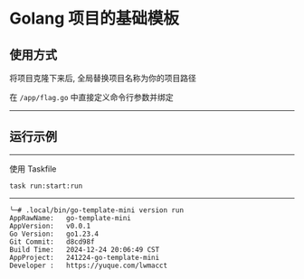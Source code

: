 # Golang 项目的基础模板

## 使用方式
将项目克隆下来后, 全局替换项目名称为你的项目路径 

在 ```/app/flag.go``` 中直接定义命令行参数并绑定

---
## 运行示例
---
使用 Taskfile
```
task run:start:run
```
---
```
╰─# .local/bin/go-template-mini version run
AppRawName:   go-template-mini
AppVersion:   v0.0.1
Go Version:   go1.23.4
Git Commit:   d8cd98f
Build Time:   2024-12-24 20:06:49 CST
AppProject:   241224-go-template-mini
Developer :   https://yuque.com/lwmacct
```